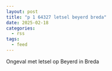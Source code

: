 ```yaml
---
layout: post
title: "p 1 64327 letsel beyerd breda"
date: 2025-02-18
categories: 
  - rss
tags: 
  - feed
---
```


Ongeval met letsel op Beyerd in Breda
